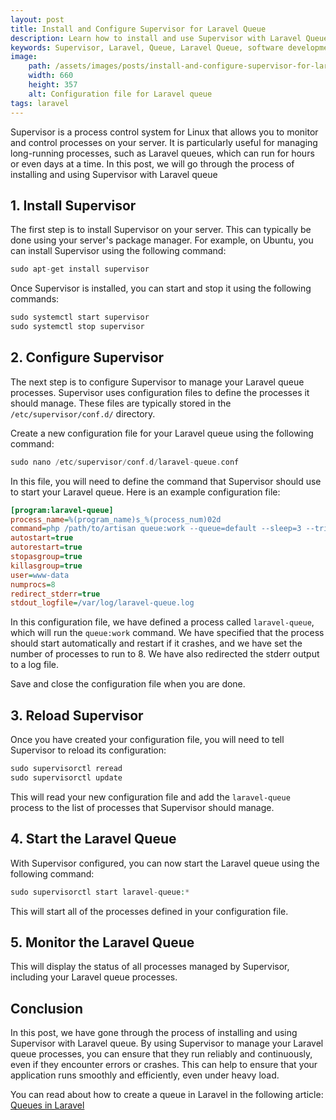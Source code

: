 ```yaml
---
layout: post
title: Install and Configure Supervisor for Laravel Queue
description: Learn how to install and use Supervisor with Laravel Queue. Maximize reliability, performance, and efficiency of your queue management.
keywords: Supervisor, Laravel, Queue, Laravel Queue, software development, programming
image:
    path: /assets/images/posts/install-and-configure-supervisor-for-laravel-queue.png
    width: 660
    height: 357
    alt: Configuration file for Laravel queue
tags: laravel
---
```


Supervisor is a process control system for Linux that allows you to monitor and control processes on your server.
It is particularly useful for managing long-running processes, such as Laravel queues, which can run for hours or even days at a time.
In this post, we will go through the process of installing and using Supervisor with Laravel queue

<h2>1. Install Supervisor</h2>

The first step is to install Supervisor on your server. This can typically be done using your server's package manager.
For example, on Ubuntu, you can install Supervisor using the following command:

```php
sudo apt-get install supervisor
```

Once Supervisor is installed, you can start and stop it using the following commands:

```php
sudo systemctl start supervisor
sudo systemctl stop supervisor
```

<h2>2. Configure Supervisor</h2>

The next step is to configure Supervisor to manage your Laravel queue processes.
Supervisor uses configuration files to define the processes it should manage.
These files are typically stored in the `/etc/supervisor/conf.d/` directory.

Create a new configuration file for your Laravel queue using the following command:

```php
sudo nano /etc/supervisor/conf.d/laravel-queue.conf
```

In this file, you will need to define the command that Supervisor should use to start your Laravel queue.
Here is an example configuration file:

```ini
[program:laravel-queue]
process_name=%(program_name)s_%(process_num)02d
command=php /path/to/artisan queue:work --queue=default --sleep=3 --tries=3 --max-time=3600
autostart=true
autorestart=true
stopasgroup=true
killasgroup=true
user=www-data
numprocs=8
redirect_stderr=true
stdout_logfile=/var/log/laravel-queue.log

```

In this configuration file, we have defined a process called `laravel-queue`, which will run the `queue:work` command.
We have specified that the process should start automatically and restart if it crashes, and we have set the number of processes to run to 8.
We have also redirected the stderr output to a log file.

Save and close the configuration file when you are done.

<h2>3. Reload Supervisor</h2>

Once you have created your configuration file, you will need to tell Supervisor to reload its configuration:

```php
sudo supervisorctl reread
sudo supervisorctl update
```

This will read your new configuration file and add the `laravel-queue` process to the list of processes that Supervisor should manage.

<h2>4. Start the Laravel Queue</h2>

With Supervisor configured, you can now start the Laravel queue using the following command:

```php
sudo supervisorctl start laravel-queue:*
```

This will start all of the processes defined in your configuration file.

<h2>5. Monitor the Laravel Queue</h2>

This will display the status of all processes managed by Supervisor, including your Laravel queue processes.

<h2>Conclusion</h2>

In this post, we have gone through the process of installing and using Supervisor with Laravel queue.
By using Supervisor to manage your Laravel queue processes, you can ensure that they run reliably and continuously,
even if they encounter errors or crashes. This can help to ensure that your application runs smoothly and efficiently,
even under heavy load.

You can read about how to create a queue in Laravel in the following article: <a href="{{ site.url }}/blog/queues-in-laravel">Queues in Laravel</a>
